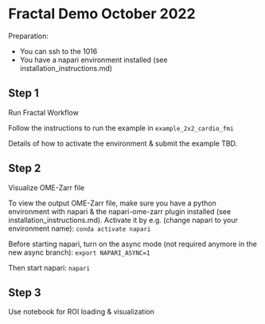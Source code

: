 # Fractal Demo October 2022

Preparation:
- You can ssh to the 1016
- You have a napari environment installed (see installation_instructions.md)

## Step 1
Run Fractal Workflow  

Follow the instructions to run the example in `example_2x2_cardio_fmi`

Details of how to activate the environment & submit the example TBD.

## Step 2
Visualize OME-Zarr file

To view the output OME-Zarr file, make sure you have a python environment with napari & the napari-ome-zarr plugin installed (see installation_instructions.md). Activate it by e.g. (change napari to your environment name):
`conda activate napari`

Before starting napari, turn on the async mode (not required anymore in the new async branch):
`export NAPARI_ASYNC=1`

Then start napari:
`napari`

## Step 3
Use notebook for ROI loading & visualization